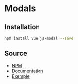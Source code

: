 # Modals

## Installation

```bash
npm install vue-js-modal --save
```

## Source

* [NPM](https://www.npmjs.com/package/vue-js-modal)
* [Documentation](https://euvl.github.io/vue-js-modal/) 
* [Exemple](http://vue-js-modal.yev.io/)
